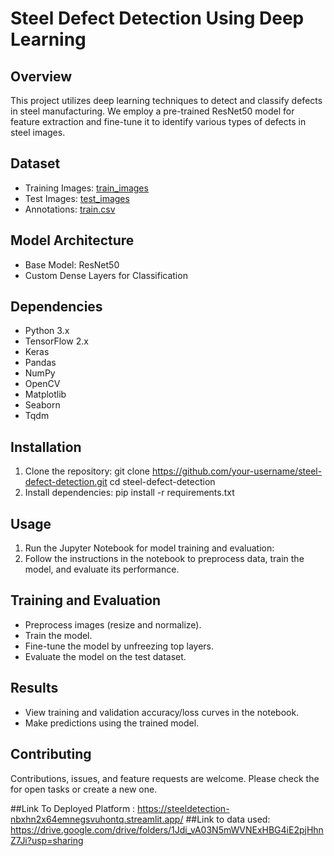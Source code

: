 # Steel Defect Detection Using Deep Learning

## Overview
This project utilizes deep learning techniques to detect and classify defects in steel manufacturing. We employ a pre-trained ResNet50 model for feature extraction and fine-tune it to identify various types of defects in steel images.

## Dataset
- Training Images: [train_images](train_images/)
- Test Images: [test_images](test_images/)
- Annotations: [train.csv](train.csv)

## Model Architecture
- Base Model: ResNet50
- Custom Dense Layers for Classification

## Dependencies
- Python 3.x
- TensorFlow 2.x
- Keras
- Pandas
- NumPy
- OpenCV
- Matplotlib
- Seaborn
- Tqdm

## Installation
1. Clone the repository: git clone https://github.com/your-username/steel-defect-detection.git
cd steel-defect-detection
2. Install dependencies: pip install -r requirements.txt

  ## Usage
1. Run the Jupyter Notebook for model training and evaluation:
2. Follow the instructions in the notebook to preprocess data, train the model, and evaluate its performance.

## Training and Evaluation
- Preprocess images (resize and normalize).
- Train the model.
- Fine-tune the model by unfreezing top layers.
- Evaluate the model on the test dataset.

## Results
- View training and validation accuracy/loss curves in the notebook.
- Make predictions using the trained model.

## Contributing
Contributions, issues, and feature requests are welcome. Please check the for open tasks or create a new one.

##Link To Deployed Platform :  https://steeldetection-nbxhn2x64emnegsvuhontq.streamlit.app/
##Link to data used: https://drive.google.com/drive/folders/1Jdi_vA03N5mWVNExHBG4iE2pjHhnZ7Ji?usp=sharing

